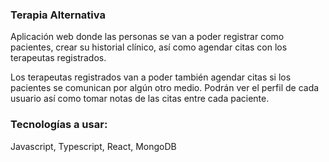 ### Terapia Alternativa
Aplicación web donde las personas se van a poder registrar como pacientes, crear su historial clínico, así como agendar citas con los terapeutas registrados.

Los terapeutas registrados van a poder también agendar citas si los pacientes se comunican por algún otro medio. Podrán ver el perfil de cada usuario así como tomar notas de las citas entre cada paciente.

### Tecnologías a usar:
Javascript, Typescript, React, MongoDB

